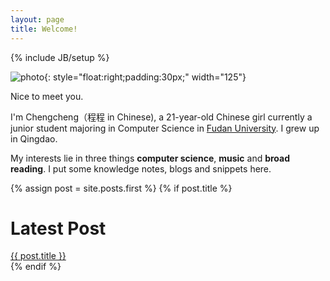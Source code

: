 ```yaml
---
layout: page
title: Welcome!
---
```

{% include JB/setup %}

![photo](http://hdn.xnimg.cn/photos/hdn521/20130714/1525/large_qutA_ec0300055ffa113e.jpg){: style="float:right;padding:30px;" width="125"}

Nice to meet you. 

I'm Chengcheng（程程 in Chinese), a 21-year-old Chinese girl currently a junior student majoring in Computer Science in [Fudan University](http://www.fudan.edu.cn). I grew up in Qingdao.

My interests lie in three things **computer science**, **music** and **broad reading**. I put some knowledge notes, blogs and snippets here.

<div class="blog-index">  
  {% assign post = site.posts.first %}
        {% if post.title %}
        <div class="section">
            <h1>Latest Post</h1>
            <a href="{{ root_url }}{{ post.url }}">{{ post.title }}</a>
        </div>
        {% endif %}
</div>

